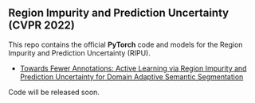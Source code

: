 ## Region Impurity and Prediction Uncertainty (CVPR 2022)

This repo contains the official **PyTorch** code and models for the Region Impurity and Prediction Uncertainty (RIPU).

- [Towards Fewer Annotations: Active Learning via Region Impurity and Prediction Uncertainty for Domain Adaptive Semantic Segmentation](https://arxiv.org/pdf/2111.12940.pdf)

Code will be released soon.